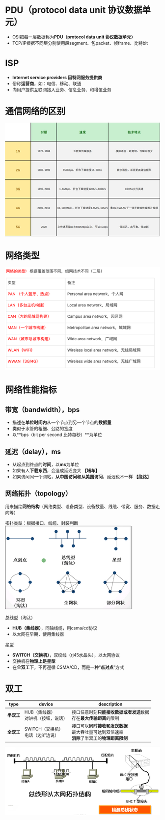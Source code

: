 # PDU（protocol data unit 协议数据单元）
-   OSI把每一层数据称为**PDU（protocol data unit 协议数据单元）**
-   TCP/IP根据不同层分别使用段segment、包packet、帧frame、比特bit

# ISP
- **Internet service providers 因特网服务提供商**
- 俗称**运营商**，如：电信、移动、联通
- 向用户提供互联网接入业务、信息业务、和增值业务

# 通信网络的区别
![](../photo/Pasted%20image%2020220927202120.png)

# 网络类型
![](../photo/Pasted%20image%2020220927172211.png)


# 网络性能指标

## 带宽（bandwidth），bps
-   描述在**单位时间内**从一个节点到另一个节点的**数据量**
-   类似于水管的粗细、公路的宽度
-   以**bps（bit per second 比特每秒）**为单位

## 延迟（delay），ms
-   从起点到终点的**时间**，以**ms**为单位
-   如果有人**下载东西**，会造成延迟变大 **【堵车】**
-   如果访问同一个网站，**从中国访问和从美国访问**，延迟也不一样 **【绕路】**

## 网络拓扑（topology）
用来描绘**网络结构**（网络类型、设备类型、设备数量、线缆、带宽、服务、数据走向等）

拓扑类型：根据接口、线缆、封装判断  
![](../photo/Pasted%20image%2020220927172843.png)

总线型（淘汰）
- **HUB（集线器）**，同轴线缆，用csma/cd协议
- 以太网在早期，使用集线器

星型
- **SWITCH（交换机）**，双绞线（rj45水晶头），以太网协议
- 交换机在**物理上是星型**
- 在**全双工**下，不再遵循 CSMA/CD，而是一种“**点对点**”方式

# 双工
| type       | device                                 | description                                                                                        |
| ---------- | -------------------------------------- | -------------------------------------------------------------------------------------------------- |
| **半双工** | HUB（集线器）<br/>对讲机（按钮，说话） | 接口任意时刻**只能接收数据或者发送**数据<br/>存在**最大传输距离**的限制                            |
| **全双工** | SWITCH（交换机）<br/>电话（边听边说）  | 接口可以**同时接收和发送数据**<br/>最大吞吐量可达到双倍速率<br/>**消除**了半双工的**物理距离限制** |

![半双工](../photo/Pasted%20image%2020220927200443.png)
